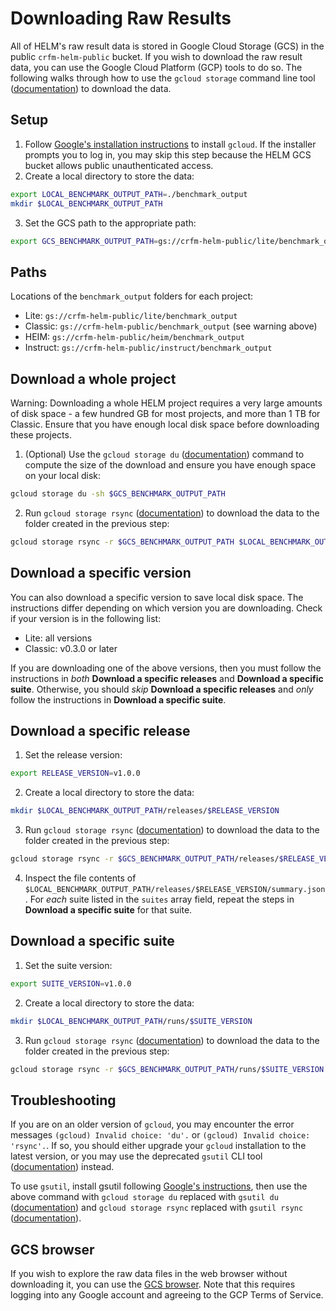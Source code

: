 # Downloading Raw Results

All of HELM's raw result data is stored in Google Cloud Storage (GCS) in the public `crfm-helm-public` bucket. If you wish to download the raw result data, you can use the Google Cloud Platform (GCP) tools to do so. The following walks through how to use the `gcloud storage` command line tool ([documentation](https://cloud.google.com/sdk/gcloud/reference/storage)) to download the data.

## Setup

1. Follow [Google's installation instructions](https://cloud.google.com/sdk/docs/install) to install `gcloud`. If the installer prompts you to log in, you may skip this step because the HELM GCS bucket allows public unauthenticated access.
2. Create a local directory to store the data:
```sh
export LOCAL_BENCHMARK_OUTPUT_PATH=./benchmark_output
mkdir $LOCAL_BENCHMARK_OUTPUT_PATH
```
3. Set the GCS path to the appropriate path:
```sh
export GCS_BENCHMARK_OUTPUT_PATH=gs://crfm-helm-public/lite/benchmark_output
```

## Paths

Locations of the `benchmark_output` folders for each project:

- Lite: `gs://crfm-helm-public/lite/benchmark_output`
- Classic: `gs://crfm-helm-public/benchmark_output` (see warning above)
- HEIM: `gs://crfm-helm-public/heim/benchmark_output`
- Instruct: `gs://crfm-helm-public/instruct/benchmark_output`

## Download a whole project

Warning: Downloading a whole HELM project requires a very large amounts of disk space - a few hundred GB for most projects, and more than 1 TB for Classic. Ensure that you have enough local disk space before downloading these projects.

1. (Optional) Use the `gcloud storage du` ([documentation](https://cloud.google.com/sdk/gcloud/reference/storage/du)) command to compute the size of the download and ensure you have enough space on your local disk:
```sh
gcloud storage du -sh $GCS_BENCHMARK_OUTPUT_PATH
```
2. Run `gcloud storage rsync` ([documentation](https://cloud.google.com/sdk/gcloud/reference/storage/rsync)) to download the data to the folder created in the previous step:
```sh
gcloud storage rsync -r $GCS_BENCHMARK_OUTPUT_PATH $LOCAL_BENCHMARK_OUTPUT_PATH
```

## Download a specific version

You can also download a specific version to save local disk space. The instructions differ depending on which version you are downloading. Check if your version is in the following list:

- Lite: all versions
- Classic: v0.3.0 or later

If you are downloading one of the above versions, then you must follow the instructions in _both_ **Download a specific releases** and **Download a specific suite**. Otherwise, you should _skip_ **Download a specific releases** and _only_ follow the instructions in **Download a specific suite**.

## Download a specific release

1. Set the release version:
```sh
export RELEASE_VERSION=v1.0.0
```
2. Create a local directory to store the data:
```sh
mkdir $LOCAL_BENCHMARK_OUTPUT_PATH/releases/$RELEASE_VERSION
```
3. Run `gcloud storage rsync` ([documentation](https://cloud.google.com/sdk/gcloud/reference/storage/du)) to download the data to the folder created in the previous step:
```sh
gcloud storage rsync -r $GCS_BENCHMARK_OUTPUT_PATH/releases/$RELEASE_VERSION $LOCAL_BENCHMARK_OUTPUT_PATH/releases/$RELEASE_VERSION
```
4. Inspect the file contents of `$LOCAL_BENCHMARK_OUTPUT_PATH/releases/$RELEASE_VERSION/summary.json`. For _each_ suite listed in the `suites` array field, repeat the steps in **Download a specific suite** for that suite.

## Download a specific suite

1. Set the suite version:
```sh
export SUITE_VERSION=v1.0.0
```
2. Create a local directory to store the data:
```sh
mkdir $LOCAL_BENCHMARK_OUTPUT_PATH/runs/$SUITE_VERSION
```
3. Run `gcloud storage rsync` ([documentation](https://cloud.google.com/sdk/gcloud/reference/storage/du)) to download the data to the folder created in the previous step:
```sh
gcloud storage rsync -r $GCS_BENCHMARK_OUTPUT_PATH/runs/$SUITE_VERSION $LOCAL_BENCHMARK_OUTPUT_PATH/runs/$SUITE_VERSION
```

## Troubleshooting

If you are on an older version of `gcloud`, you may encounter the error messages `(gcloud) Invalid choice: 'du'.` or `(gcloud) Invalid choice: 'rsync'.`. If so, you should either upgrade your `gcloud` installation to the latest version, or you may use the deprecated `gsutil` CLI tool ([documentation](https://cloud.google.com/storage/docs/gsutil)) instead.

To use `gsutil`, install gsutil following [Google's instructions](https://cloud.google.com/storage/docs/gsutil_install), then use the above command with `gcloud storage du` replaced with `gsutil du` ([documentation](https://cloud.google.com/storage/docs/gsutil/commands/du)) and `gcloud storage rsync` replaced with `gsutil rsync` ([documentation](https://cloud.google.com/storage/docs/gsutil/commands/rsync)).

## GCS browser

If you wish to explore the raw data files in the web browser without downloading it, you can use the [GCS browser](https://console.cloud.google.com/storage/browser/crfm-helm-public). Note that this requires logging into any Google account and agreeing to the GCP Terms of Service.

